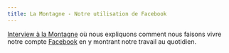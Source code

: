 ```yaml
---
title: La Montagne - Notre utilisation de Facebook
---
```


<a href="https://www.lamontagne.fr/gueret/loisirs/economie/2018/06/06/au-gaec-du-grand-murat-ils-montrent-leurs-pommes-sur-facebook-et-c-est-vendeur_12875831.html">
Interview à la Montagne</a> où nous expliquons comment nous faisons vivre notre compte <a href="https://www.facebook.com/Levergerdugrandmurat/">Facebook</a> en y montrant notre travail au quotidien.
